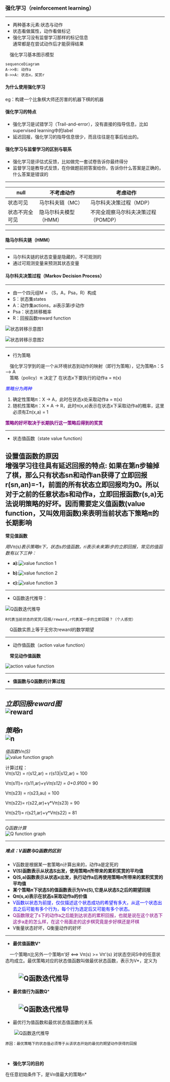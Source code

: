 ### 强化学习（reinforcement learning）
---
- 两种基本元素:状态与动作
- 状态看做属性，动作看做标记
- 强化学习没有监督学习那样的标记信息  
    通常都是在尝试动作后才能获得结果

&emsp;强化学习基本图示模型
```
sequenceDiagram
A->>B: 动作a
B->>A: 状态x，奖赏r
```

#### 为什么使用强化学习
eg：构建一个比象棋大师还厉害的机器下棋的机器

#### 强化学习的特点
- 强化学习是试错学习（Trail-and-error），没有直接的指导信息，比如supervised learning中的label
- 延迟回报，强化学习的指导信息很少，而且往往是在事后给出的。

#### 强化学习与监督学习的区别与联系
- 强化学习是评估式反馈，比如做完一套试卷告诉你最终得分
- 监督学习是教导式反馈，在你做题前把答案给你，告诉你什么答案是正确的，什么答案是错误的

---

 null| 不考虑动作 | 考虑动作
---|---|---
状态可见 | 马尔科夫链（MC） | 马尔科夫决策过程（MDP）
状态不完全可见 |隐马尔科夫模型（HMM）|不完全观察马尔科夫决策过程（POMDP）
---
#### 隐马尔科夫链（HMM）
---
- 马尔科夫链的状态变量是隐藏的，不可观测的  
- 通过可观测变量来预测其状态变量


#### 马尔科夫决策过程（Markov Decision Process）
---
- 由一个四元组M = （S，A，Psa，R）构成
- S：状态集states
- A：动作集actions，ai表示第i步动作
- Psa：状态转移概率
- R：回报函数reward function

![状态转移示意图1](https://images0.cnblogs.com/blog/489049/201401/131433102201.jpg)

![状态转移示意图2](https://images0.cnblogs.com/blog/489049/201401/132312526273.jpg)

---
- 行为策略  

&emsp;强化学习学到的是一个从环境状态到动作的映射（即行为策略），记为策略n：S —> A  
&emsp;策略（policy）π 决定了 在状态x下要执行的动作a = π(x)

<font color=blue>*策略分为两种*</font>
1. 确定性策略π：X -> A，此时在状态x处采取动作a = π(x)
2. 随机性策略π：X × A -> R，此时π(x,a)表示在状态x下采取动作a的概率，这里必须有Σπ(x,a) = 1

<font color=purple>**策略的好坏取决于长期执行这一策略后得到的奖赏**</font>

---
- 状态值函数（state value function）

**设置值函数的原因**  
    增强学习往往具有延迟回报的特点: 如果在第n步输掉了棋，那么只有状态sn和动作an获得了立即回报r(sn,an)=-1，前面的所有状态立即回报均为0。所以对于之前的任意状态s和动作a，立即回报函数r(s,a)无法说明策略的好坏。因而需要定义值函数(value function，又叫效用函数)来表明当前状态下策略π的长期影响  
---
**常见值函数**

*用Vπ(s)表示策略π下，状态s的值函数。ri表示未来第i步的立即回报，常见的值函数有以下三种：*

- **a):**![value function 1](https://images0.cnblogs.com/blog/489049/201401/171629098615.png)  

- **b):**![value function 2](https://images0.cnblogs.com/blog/489049/201401/171629100809.png)

- **c):**![value function 3](https://images0.cnblogs.com/blog/489049/201401/171629102528.png)

---
- Q函数迭代推导：

![Q函数迭代推导](C:/Users/Leaves/Desktop/ACACACAC/强化学习/强化学习/value_function.png)  

    R代表当前状态的奖赏/回报/reward,r代表某一步的立即回报？（个人感觉） 
&emsp;Q函数实质上等于无穷次reward的数学期望

---

- 动作值函数（action value function） 

&emsp;**常见动作值函数**

![action value function](https://images0.cnblogs.com/blog/489049/201401/171629108773.png)

---
- **值函数与Q函数的计算过程**
---
*立即回报reward图*  
![reward](https://images0.cnblogs.com/blog/489049/201401/132323587361.jpg)
---
*策略n*  
![n](https://images0.cnblogs.com/blog/489049/201401/161254079863.png)
---
*值函数Vn(S)*  
![value function graph](https://images0.cnblogs.com/blog/489049/201401/132324064863.jpg)
  
计算过程：  
Vπ(s12) = r(s12,ar) = r(s13|s12,ar) = 100

 Vπ(s11)= r(s11,ar)+γ*Vπ(s12) = 0+0.9*100 = 90

Vπ(s23) = r(s23,au) = 100

 Vπ(s22)= r(s22,ar)+γ*Vπ(s23) = 90

 Vπ(s21)= r(s21,ar)+γ*Vπ(s22) = 81  
 
 ---
 *Q函数计算*  
 ![Q function graph](https://images0.cnblogs.com/blog/489049/201401/132345002982.png)
 
---

 #####  **难点：V函数与Q函数的区别**  
 - V函数是根据某一套策略n计算出来的，动作a是定死的
 - **V(S)函数表示从状态S出发，使用策略π所带来的累积奖赏的平均值**
 - **Q(S,a)函数表示从状态x出发，执行动作a后再使用策略π所带来的累积奖赏的平均值**
 - **某个策略π下状态S的值函数表示为Vπ(S),它是从状态S之后的期望回报**
 - **Qπ(s,a)表示在状态s采取动作a的价值**
 - <font color=blue>V函数以状态为前提，仅仅描述这个状态成功的希望有多大，从这一个状态出去之后可能有多个行为，每个行为选定后又可能有多个状态。</font>
 - <font color=purple>Q函数限定了s下的动作a之后能到达状态的累积回报，也就是说在这个状态下这步a走的怎么样，在这个局面走的这步棋究竟是步好棋还是坏棋</font>
 - V衡量状态好坏，Q衡量动作的好坏
 ---

- **最优值函数V***  

&emsp;一个策略π比另外一个策略π'好 <==> Vπ(s) >= Vπ'(s) 对状态空间S中的任意状态均成立。最优策略对应的状态值函数叫做最优状态函数，表示为V*，定义为

&emsp;&emsp;![Q函数迭代推导](C:/Users/Leaves/Desktop/ACACACAC/强化学习/强化学习/最优值函数.png)  
---
- **最优值行为函数Q***

&emsp;&emsp;![Q函数迭代推导](C:/Users/Leaves/Desktop/ACACACAC/强化学习/强化学习/最优值行为函数.png) 
---
- 最优行为值函数和最优状态值函数的关系

&emsp;&emsp;![Q函数迭代推导](C:/Users/Leaves/Desktop/ACACACAC/强化学习/强化学习/vq_relation.png) 

    原因：最优策略下的状态值必须等于从该状态开始的最优的期望动作获得的回报

&emsp;
- **强化学习的目的**  



在任意初始条件下，是Vn值最大的策略n*
 
 

